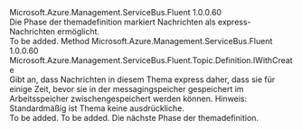 <Type Name="IWithExpressMessage" FullName="Microsoft.Azure.Management.ServiceBus.Fluent.Topic.Definition.IWithExpressMessage">
  <TypeSignature Language="C#" Value="public interface IWithExpressMessage" />
  <TypeSignature Language="ILAsm" Value=".class public interface auto ansi abstract IWithExpressMessage" />
  <TypeSignature Language="DocId" Value="T:Microsoft.Azure.Management.ServiceBus.Fluent.Topic.Definition.IWithExpressMessage" />
  <TypeSignature Language="VB.NET" Value="Public Interface IWithExpressMessage" />
  <TypeSignature Language="F#" Value="type IWithExpressMessage = interface" />
  <AssemblyInfo>
    <AssemblyName>Microsoft.Azure.Management.ServiceBus.Fluent</AssemblyName>
    <AssemblyVersion>1.0.0.60</AssemblyVersion>
  </AssemblyInfo>
  <Interfaces />
  <Docs>
    <summary>
            Die Phase der themadefinition markiert Nachrichten als express-Nachrichten ermöglicht.
            </summary>
    <remarks>To be added.</remarks>
  </Docs>
  <Members>
    <Member MemberName="WithExpressMessage">
      <MemberSignature Language="C#" Value="public Microsoft.Azure.Management.ServiceBus.Fluent.Topic.Definition.IWithCreate WithExpressMessage ();" />
      <MemberSignature Language="ILAsm" Value=".method public hidebysig newslot virtual instance class Microsoft.Azure.Management.ServiceBus.Fluent.Topic.Definition.IWithCreate WithExpressMessage() cil managed" />
      <MemberSignature Language="DocId" Value="M:Microsoft.Azure.Management.ServiceBus.Fluent.Topic.Definition.IWithExpressMessage.WithExpressMessage" />
      <MemberSignature Language="VB.NET" Value="Public Function WithExpressMessage () As IWithCreate" />
      <MemberSignature Language="F#" Value="abstract member WithExpressMessage : unit -&gt; Microsoft.Azure.Management.ServiceBus.Fluent.Topic.Definition.IWithCreate" Usage="iWithExpressMessage.WithExpressMessage " />
      <MemberType>Method</MemberType>
      <AssemblyInfo>
        <AssemblyName>Microsoft.Azure.Management.ServiceBus.Fluent</AssemblyName>
        <AssemblyVersion>1.0.0.60</AssemblyVersion>
      </AssemblyInfo>
      <ReturnValue>
        <ReturnType>Microsoft.Azure.Management.ServiceBus.Fluent.Topic.Definition.IWithCreate</ReturnType>
      </ReturnValue>
      <Parameters />
      <Docs>
        <summary>
            Gibt an, dass Nachrichten in diesem Thema express daher, dass sie für einige Zeit, bevor sie in der messagingspeicher gespeichert im Arbeitsspeicher zwischengespeichert werden können.
            Hinweis: Standardmäßig ist Thema keine ausdrückliche.
            </summary>
        <returns>To be added.</returns>
        <remarks>To be added.</remarks>
        <return>Die nächste Phase der themadefinition.</return>
      </Docs>
    </Member>
  </Members>
</Type>
